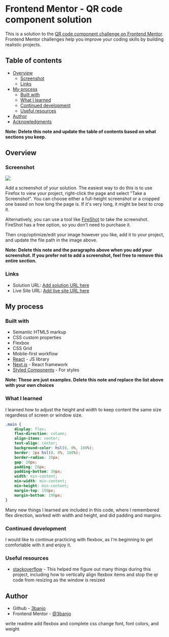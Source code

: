 # Frontend Mentor - QR code component solution

This is a solution to the [QR code component challenge on Frontend Mentor](https://www.frontendmentor.io/challenges/qr-code-component-iux_sIO_H). Frontend Mentor challenges help you improve your coding skills by building realistic projects. 

## Table of contents

- [Overview](#overview)
  - [Screenshot](#screenshot)
  - [Links](#links)
- [My process](#my-process)
  - [Built with](#built-with)
  - [What I learned](#what-i-learned)
  - [Continued development](#continued-development)
  - [Useful resources](#useful-resources)
- [Author](#author)
- [Acknowledgments](#acknowledgments)

**Note: Delete this note and update the table of contents based on what sections you keep.**

## Overview

### Screenshot

![](./screenshot.jpg)

Add a screenshot of your solution. The easiest way to do this is to use Firefox to view your project, right-click the page and select "Take a Screenshot". You can choose either a full-height screenshot or a cropped one based on how long the page is. If it's very long, it might be best to crop it.

Alternatively, you can use a tool like [FireShot](https://getfireshot.com/) to take the screenshot. FireShot has a free option, so you don't need to purchase it. 

Then crop/optimize/edit your image however you like, add it to your project, and update the file path in the image above.

**Note: Delete this note and the paragraphs above when you add your screenshot. If you prefer not to add a screenshot, feel free to remove this entire section.**

### Links

- Solution URL: [Add solution URL here](https://your-solution-url.com)
- Live Site URL: [Add live site URL here](https://your-live-site-url.com)

## My process

### Built with

- Semantic HTML5 markup
- CSS custom properties
- Flexbox
- CSS Grid
- Mobile-first workflow
- [React](https://reactjs.org/) - JS library
- [Next.js](https://nextjs.org/) - React framework
- [Styled Components](https://styled-components.com/) - For styles

**Note: These are just examples. Delete this note and replace the list above with your own choices**

### What I learned

I learned how to adjust the height and width to keep content the same size regardless of screen or window size.

```css
.main {
    display: flex;
    flex-direction: column;
    align-items: center;
    text-align: center;
    background-color: hsl(0, 0%, 100%);
    border: 2px hsl(0, 0%, 100%);
    border-radius: 20px;
    gap: 20px;
    padding: 20px;
    padding-bottom: 30px;
    width: min-content;
    min-width: min-content;
    min-height: min-content;
    margin-top: 150px;
    margin-bottom: 190px;
}
```

Many new things I learned are included in this code, where I remembered flex direction, worked with width and height, and did padding and margins.

### Continued development

I would like to continue practicing with flexbox, as I'm beginning to get comfortable with it and enjoy it.

### Useful resources

- [stackoverflow](https://www.stackoverflow.com) - This helped me figure out many things during this project, including how to vertically align flexbox items and stop the qr code from resizing as the window is resized

## Author

- Github - [3banjo](https://github.com/3banjo)
- Frontend Mentor - [@3banjo](https://www.frontendmentor.io/profile/3banjo)

write readme
add flexbox and complete css
change font, font colors, and weight
